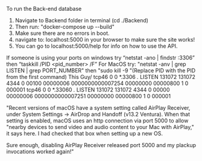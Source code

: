 To run the Back-end database 
1. Navigate to Backend folder in terminal (cd ./Backend)
2. Then run: "docker-compose up --build"
3. Make sure there are no errors in boot.
4. navigate to: localhost:5000 in your browser to make sure the site works!
5. You can go to localhost:5000/help for info on how to use the API.

If someone is using your ports on windows try “netstat -ano | findstr :3306” then “taskkill /PID <pid_number> /F”
For MacOS try: "netstat -anv | grep LISTEN | grep PORT_NUMBER" then "sudo kill -9 <PID>"(Replace PID with the PID from the first command)
                                                                                          This Guy\/
tcp46      0      0  *.3306                 *.*                    LISTEN       131072  131072   4344      0 00100 00000006 0000000000007254 00000000 00000800      1      0 000001
tcp46      0      0  *.33060                *.*                    LISTEN       131072  131072   4344      0 00000 00000006 0000000000007251 00000000 00000800      1      0 000001

"Recent versions of macOS have a system setting called AirPlay Receiver, under System Settings -> AirDrop and Handoff (v13.2 Ventura). When that setting is enabled, macOS uses an http connection via port 5000 to allow "nearby devices to send video and audio content to your Mac with AirPlay," it says here. I had checked that box when setting up a new OS.

Sure enough, disabling AirPlay Receiver released port 5000 and my plackup invocations worked again!"
